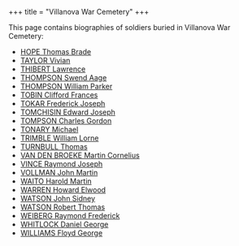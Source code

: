 +++
title = "Villanova War Cemetery"
+++

This page contains biographies of soldiers buried in Villanova War Cemetery:

- [HOPE Thomas Brade](/research/brade_hope/)
- [TAYLOR Vivian](/en/cemeteries/soldiers/TAYLOR_Vivian/)
- [THIBERT Lawrence](/en/cemeteries/soldiers/THIBERT_Lawrence/)
- [THOMPSON Swend Aage](/en/cemeteries/soldiers/THOMPSON_Svend/)
- [THOMPSON William Parker](/en/cemeteries/soldiers/THOMPSON_WilliamP/)
- [TOBIN Clifford Frances](/en/cemeteries/soldiers/TOBIN_CliffordF/)
- [TOKAR Frederick Joseph](/en/cemeteries/soldiers/TOKAR_Frederick/)
- [TOMCHISIN Edward Joseph](/en/cemeteries/soldiers/TOMCHISIN_EdwardJ/)
- [TOMPSON Charles Gordon](/en/cemeteries/soldiers/TOMPSON_CharlesG/)
- [TONARY Michael](/en/cemeteries/soldiers/TONARY_Michael/)
- [TRIMBLE William Lorne](/en/cemeteries/soldiers/TRIMBLE_William/)
- [TURNBULL Thomas](/en/cemeteries/soldiers/TURNBULL_Thomas/)
- [VAN DEN BROEKE Martin Cornelius](/en/cemeteries/soldiers/VAN_DEN_BROEKE_Martin/)
- [VINCE Raymond Joseph](/en/cemeteries/soldiers/VINCE_Raymond/)
- [VOLLMAN John Martin](/en/cemeteries/soldiers/VOLLMAN_JohnM/)
- [WAITO Harold Martin](/en/cemeteries/soldiers/WAITO_Harold/)
- [WARREN Howard Elwood](/en/cemeteries/soldiers/WARREN_Howard/)
- [WATSON John Sidney](/en/cemeteries/soldiers/WATSON_John/)
- [WATSON Robert Thomas](/en/cemeteries/soldiers/WATSON_RobertT/)
- [WEIBERG Raymond Frederick](/en/cemeteries/soldiers/WEIBERG_Raymond/)
- [WHITLOCK Daniel George](/en/cemeteries/soldiers/WHITLOCK_Daniel/)
- [WILLIAMS Floyd George](/en/cemeteries/soldiers/WILLIAMS_Floyd/)

